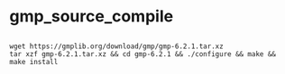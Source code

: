 # gmp_source_compile

## 
```
wget https://gmplib.org/download/gmp/gmp-6.2.1.tar.xz
tar xzf gmp-6.2.1.tar.xz && cd gmp-6.2.1 && ./configure && make && make install
```

